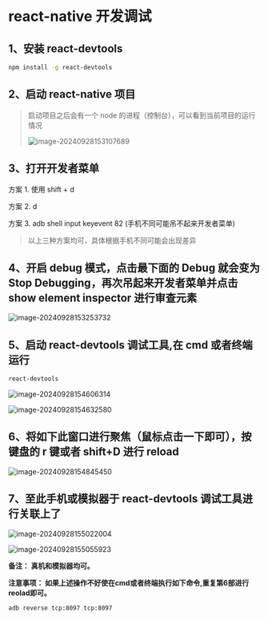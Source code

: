 # react-native 开发调试

## 1、安装 react-devtools

```bash
npm install -g react-devtools
```

## 2、启动 react-native 项目

> 启动项目之后会有一个 node 的进程（控制台），可以看到当前项目的运行情况
>
> ![image-20240928153107689](/assets/react-native开发调试/image-20240928153107689.png)

## 3、打开开发者菜单

方案 1. 使用 shift + d

方案 2. d

方案 3. adb shell input keyevent 82 (手机不同可能吊不起来开发者菜单)

> 以上三种方案均可，具体根据手机不同可能会出现差异

## 4、开启 debug 模式，点击最下面的 Debug 就会变为 Stop Debugging，再次吊起来开发者菜单并点击 show element inspector 进行审查元素

![image-20240928153253732](/assets/react-native开发调试/image-20240928153253732.png)

## 5、启动 react-devtools 调试工具,在 cmd 或者终端运行

```bash
react-devtools
```

![image-20240928154606314](/assets/react-native开发调试/image-20240928154606314.png)

![image-20240928154632580](/assets/react-native开发调试/image-20240928154632580.png)

## 6、将如下此窗口进行聚焦（鼠标点击一下即可），按键盘的 r 键或者 shift+D 进行 reload

![image-20240928154845450](/assets/react-native开发调试/image-20240928154845450.png)

## 7、至此手机或模拟器于 react-devtools 调试工具进行关联上了

  ![image-20240928155022004](/assets/react-native开发调试/image-20240928155022004.png)

  ![image-20240928155055923](/assets/react-native开发调试/image-20240928155055923.png)

**备注： 真机和模拟器均可。**

**注意事项： 如果上述操作不好使在cmd或者终端执行如下命令,重复第6部进行reolad即可。**
```bash
adb reverse tcp:8097 tcp:8097
```